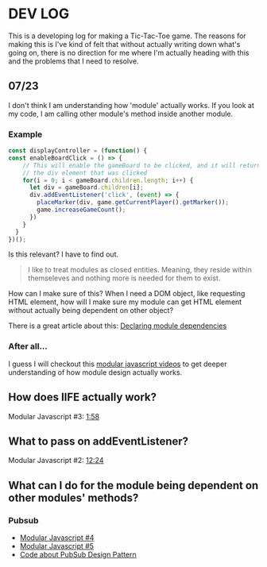 # DEV LOG

This is a developing log for making a Tic-Tac-Toe game. The reasons for making this is I've kind of felt that without actually writing down what's going on, there is no direction for me where I'm actually heading with this and the problems that I need to resolve.

## 07/23

I don't think I am understanding how 'module' actually works. If you look at my code, I am calling other module's method inside another module.

### Example

```javascript
const displayController = (function() {
const enableBoardClick = () => {
    // This will enable the gameBoard to be clicked, and it will return
    // the div element that was clicked
    for(i = 0; i < gameBoard.children.length; i++) {
      let div = gameBoard.children[i];
      div.addEventListener('click', (event) => {
        placeMarker(div, game.getCurrentPlayer().getMarker());
        game.increaseGameCount();
      })
    }
  }
})();  
```

Is this relevant? I have to find out.

> I like to treat modules as closed entities. Meaning, they reside within themseleves and nothing more is needed for them to exist.

How can I make sure of this? When I need a DOM object, like requesting HTML element, how will I make sure my module can get HTML element without actually being dependent on other object?

There is a great article about this: [Declaring module dependencies](https://dev.to/tomekbuszewski/module-pattern-in-javascript-56jm)

### After all...

I guess I will checkout this [modular javascript videos](https://www.youtube.com/playlist?list=PLoYCgNOIyGABs-wDaaxChu82q_xQgUb4f) to get deeper understanding of how module design actually works.

## How does IIFE actually work?

Modular Javascript #3: [1:58](https://youtu.be/pOfwp6VlnlM?list=PLoYCgNOIyGABs-wDaaxChu82q_xQgUb4f&t=118)

## What to pass on addEventListener?

Modular Javascript #2: [12:24](https://youtu.be/m-NYyst_tiY?list=PLoYCgNOIyGABs-wDaaxChu82q_xQgUb4f&t=744)

## What can I do for the module being dependent on other modules' methods?

### Pubsub

- [Modular Javascript #4](https://www.youtube.com/watch?v=nQRXi1SVOow&list=PLoYCgNOIyGABs-wDaaxChu82q_xQgUb4f&index=4)
- [Modular Javascript #5](https://www.youtube.com/watch?v=jDhDvnlbr4Q&list=PLoYCgNOIyGABs-wDaaxChu82q_xQgUb4f&index=5)
- [Code about PubSub Design Pattern](https://gist.github.com/learncodeacademy/777349747d8382bfb722)




